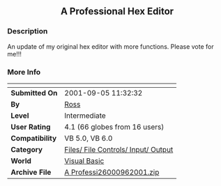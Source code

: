 ﻿<div align="center">

## A Professional Hex Editor


</div>

### Description

An update of my original hex editor with more functions. Please vote for me!!!
 
### More Info
 


<span>             |<span>
---                |---
**Submitted On**   |2001-09-05 11:32:32
**By**             |[Ross](https://github.com/Planet-Source-Code/PSCIndex/blob/master/ByAuthor/ross.md)
**Level**          |Intermediate
**User Rating**    |4.1 (66 globes from 16 users)
**Compatibility**  |VB 5\.0, VB 6\.0
**Category**       |[Files/ File Controls/ Input/ Output](https://github.com/Planet-Source-Code/PSCIndex/blob/master/ByCategory/files-file-controls-input-output__1-3.md)
**World**          |[Visual Basic](https://github.com/Planet-Source-Code/PSCIndex/blob/master/ByWorld/visual-basic.md)
**Archive File**   |[A Professi26000962001\.zip](https://github.com/Planet-Source-Code/ross-a-professional-hex-editor__1-27019/archive/master.zip)








